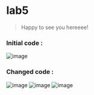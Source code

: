 # lab5
>Happy to see you hereeee!

### Initial code :

![image](https://user-images.githubusercontent.com/90378267/137645449-db6183b8-9092-4350-bd6a-b1cef5540885.png)


### Changed code :


![image](https://user-images.githubusercontent.com/90378267/137648137-50b7db07-fb14-4dcf-bf22-c3df8aa1df08.png)
![image](https://user-images.githubusercontent.com/90378267/137648007-023307c8-cdec-47e0-8118-96f24db19732.png)
![image](https://user-images.githubusercontent.com/90378267/137647216-1f3a2d65-f6c8-4b80-8f5a-44132c430286.png)
